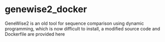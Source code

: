 # genewise2_docker
GeneWise2 is an old tool for sequence comparison using dynamic programming, which is now difficult to install, a modified source code and Dockerfile are provided here
